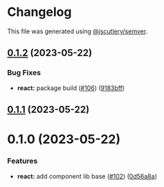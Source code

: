 # Changelog

This file was generated using [@jscutlery/semver](https://github.com/jscutlery/semver).

## [0.1.2](https://bitbucket.ria.ee/scm/gh/e-gov-cvi/compare/react-ui-0.1.1...react-ui-0.1.2) (2023-05-22)


### Bug Fixes

* **react:** package build ([#106](https://bitbucket.ria.ee/scm/gh/e-gov-cvi/issues/106)) ([9183bff](https://bitbucket.ria.ee/scm/gh/e-gov-cvi/commits/9183bfff4ecd33d0ef72771ae10136b985567d5d))



## [0.1.1](https://bitbucket.ria.ee/scm/gh/e-gov-cvi/compare/react-ui-0.1.0...react-ui-0.1.1) (2023-05-22)



# 0.1.0 (2023-05-22)


### Features

* **react:** add component lib base ([#102](https://bitbucket.ria.ee/scm/gh/e-gov-cvi/issues/102)) ([0d56a8a](https://bitbucket.ria.ee/scm/gh/e-gov-cvi/commits/0d56a8ac90746add2f07449dcfee991e3e678e36))
